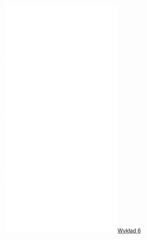 ![Lista_6_AM1](Notatki/Semestr%201/Analiza%20matematyczna%201.2A/%C4%86wiczenia/%C4%86wiczenia%206/Lista_6_AM1.pdf)
![Drawing 2022-11-24 17.25.46.excalidraw](Notatki/Semestr%201/Analiza%20matematyczna%201.2A/%C4%86wiczenia/%C4%86wiczenia%206/Drawing%202022-11-24%2017.25.46.excalidraw.md)
![Drawing 2022-12-01 12.56.52.excalidraw](Notatki/Semestr%201/Analiza%20matematyczna%201.2A/%C4%86wiczenia/%C4%86wiczenia%206/Drawing%202022-12-01%2012.56.52.excalidraw.md)
![Drawing 2022-12-02 16.23.16.excalidraw](Notatki/Semestr%201/Analiza%20matematyczna%201.2A/%C4%86wiczenia/%C4%86wiczenia%206/Drawing%202022-12-02%2016.23.16.excalidraw.md)[Wykład 6](Notatki/Semestr%201/Analiza%20matematyczna%201.2A/Wyk%C5%82ady/Wyk%C5%82ad%206/Wyk%C5%82ad%206.md)
